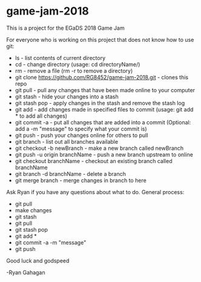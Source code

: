 # game-jam-2018
This is a project for the EGaDS 2018 Game Jam

For everyone who is working on this project that does not know how to use git:

* ls - list contents of current directory
* cd - change directory (usage: cd directoryName/)
* rm - remove a file (rm -r to remove a directory)
* git clone https://github.com/RG8452/game-jam-2018.git - clones this repo
* git pull - pull any changes that have been made online to your computer
* git stash - hide your changes into a stash
* git stash pop - apply changes in the stash and remove the stash log
* git add - add changes made in specified files to commit (usage: git add * to add all changes)
* git commit -a - put all changes that are added into a commit (Optional: add a -m "message" to specify what your commit is)
* git push - push your changes online for others to pull
* git branch - list out all branches available
* git checkout -b newBranch - make a new branch called newBranch
* git push -u origin branchName - push a new branch upstream to online
* git checkout branchName - checkout an existing branch called branchName
* git branch -d branchName - delete a branch
* git merge branch - merge changes in branch to here

Ask Ryan if you have any questions about what to do.
General process:
* git pull
* make changes
* git stash
* git pull
* git stash pop
* git add *
* git commit -a -m "message"
* git push

Good luck and godspeed

-Ryan Gahagan

